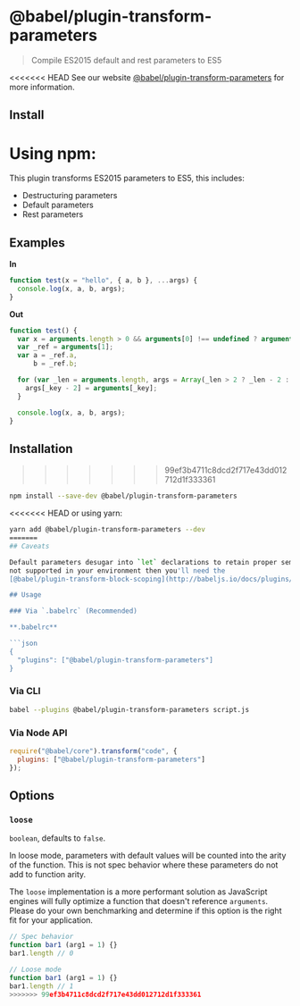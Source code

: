 # @babel/plugin-transform-parameters

> Compile ES2015 default and rest parameters to ES5

<<<<<<< HEAD
See our website [@babel/plugin-transform-parameters](https://babeljs.io/docs/en/next/babel-plugin-transform-parameters.html) for more information.

## Install

Using npm:
=======
This plugin transforms ES2015 parameters to ES5, this includes:

- Destructuring parameters
- Default parameters
- Rest parameters

## Examples

**In**

```javascript
function test(x = "hello", { a, b }, ...args) {
  console.log(x, a, b, args);
}
```

**Out**

```javascript
function test() {
  var x = arguments.length > 0 && arguments[0] !== undefined ? arguments[0] : "hello";
  var _ref = arguments[1];
  var a = _ref.a,
      b = _ref.b;

  for (var _len = arguments.length, args = Array(_len > 2 ? _len - 2 : 0), _key = 2; _key < _len; _key++) {
    args[_key - 2] = arguments[_key];
  }

  console.log(x, a, b, args);
}
```

## Installation
>>>>>>> 99ef3b4711c8dcd2f717e43dd012712d1f333361

```sh
npm install --save-dev @babel/plugin-transform-parameters
```

<<<<<<< HEAD
or using yarn:

```sh
yarn add @babel/plugin-transform-parameters --dev
=======
## Caveats

Default parameters desugar into `let` declarations to retain proper semantics. If this is
not supported in your environment then you'll need the
[@babel/plugin-transform-block-scoping](http://babeljs.io/docs/plugins/transform-block-scoping) plugin.

## Usage

### Via `.babelrc` (Recommended)

**.babelrc**

```json
{
  "plugins": ["@babel/plugin-transform-parameters"]
}
```

### Via CLI

```sh
babel --plugins @babel/plugin-transform-parameters script.js
```

### Via Node API

```javascript
require("@babel/core").transform("code", {
  plugins: ["@babel/plugin-transform-parameters"]
});
```

## Options

### `loose`

`boolean`, defaults to `false`.

In loose mode, parameters with default values will be counted into the arity of the function. This is not spec behavior where these parameters do not add to function arity.

The `loose` implementation is a more performant solution as JavaScript engines will fully optimize a function that doesn't reference `arguments`. Please do your own benchmarking and determine if this option is the right fit for your application.

```javascript
// Spec behavior
function bar1 (arg1 = 1) {}
bar1.length // 0

// Loose mode
function bar1 (arg1 = 1) {}
bar1.length // 1
>>>>>>> 99ef3b4711c8dcd2f717e43dd012712d1f333361
```
